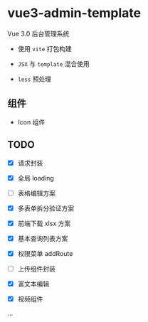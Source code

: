 # vue3-admin-template

Vue 3.0 后台管理系统

- 使用 `vite` 打包构建

- `JSX` 与 `template` 混合使用

- `less` 预处理

## 组件

- Icon 组件

## TODO

- [x] 请求封装

- [x] 全局 loading

- [ ] 表格编辑方案

- [x] 多表单拆分验证方案

- [x] 前端下载 xlsx 方案

- [x] 基本查询列表方案

- [x] 权限菜单 addRoute

- [ ] 上传组件封装

- [x] 富文本编辑

- [x] 视频组件

...


